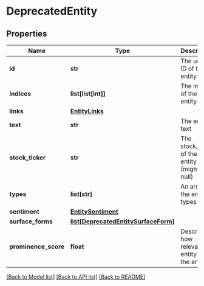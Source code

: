 # DeprecatedEntity

## Properties
Name | Type | Description | Notes
------------ | ------------- | ------------- | -------------
**id** | **str** | The unique ID of the entity | [optional] 
**indices** | **list[list[int]]** | The indices of the entity text | [optional] 
**links** | [**EntityLinks**](EntityLinks.md) |  | [optional] 
**text** | **str** | The entity text | [optional] 
**stock_ticker** | **str** | The stock_ticker of the entity (might be null) | [optional] 
**types** | **list[str]** | An array of the entity types | [optional] 
**sentiment** | [**EntitySentiment**](EntitySentiment.md) |  | [optional] 
**surface_forms** | [**list[DeprecatedEntitySurfaceForm]**](DeprecatedEntitySurfaceForm.md) |  | [optional] 
**prominence_score** | **float** | Describes how relevant an entity is to the article | [optional] 

[[Back to Model list]](../README.md#documentation-for-models) [[Back to API list]](../README.md#documentation-for-api-endpoints) [[Back to README]](../README.md)


